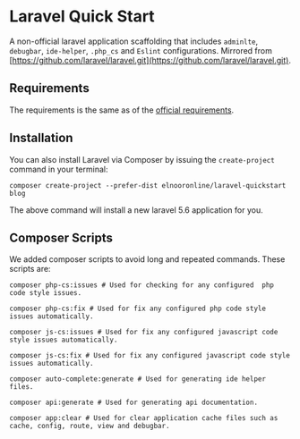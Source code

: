 Laravel Quick Start
=====================
A non-official laravel application scaffolding that includes `adminlte`, `debugbar`, `ide-helper`, `.php_cs` and `Eslint` configurations.
Mirrored from [https://github.com/laravel/laravel.git](https://github.com/laravel/laravel.git).

## Requirements
The requirements is the same as of the [official requirements](https://laravel.com/docs/5.6/installation#server-requirements).

## Installation
You can also install Laravel via Composer by issuing the `create-project` command in your terminal:
```
composer create-project --prefer-dist elnooronline/laravel-quickstart blog
```
The above command will install a new laravel 5.6 application for you.

## Composer Scripts
We added composer scripts to avoid long and repeated commands. These scripts are:
```
composer php-cs:issues # Used for checking for any configured  php code style issues.

composer php-cs:fix # Used for fix any configured php code style issues automatically.

composer js-cs:issues # Used for fix any configured javascript code style issues automatically.

composer js-cs:fix # Used for fix any configured javascript code style issues automatically.

composer auto-complete:generate # Used for generating ide helper files.

composer api:generate # Used for generating api documentation.

composer app:clear # Used for clear application cache files such as cache, config, route, view and debugbar.
```